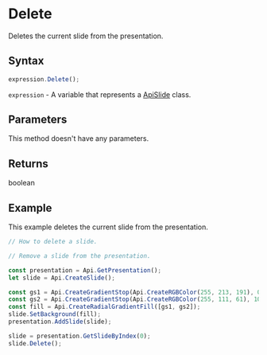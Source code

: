 # Delete

Deletes the current slide from the presentation.

## Syntax

```javascript
expression.Delete();
```

`expression` - A variable that represents a [ApiSlide](../ApiSlide.md) class.

## Parameters

This method doesn't have any parameters.

## Returns

boolean

## Example

This example deletes the current slide from the presentation.

```javascript editor-pptx
// How to delete a slide.

// Remove a slide from the presentation.

const presentation = Api.GetPresentation();
let slide = Api.CreateSlide();

const gs1 = Api.CreateGradientStop(Api.CreateRGBColor(255, 213, 191), 0);
const gs2 = Api.CreateGradientStop(Api.CreateRGBColor(255, 111, 61), 100000);
const fill = Api.CreateRadialGradientFill([gs1, gs2]);
slide.SetBackground(fill);
presentation.AddSlide(slide);

slide = presentation.GetSlideByIndex(0);
slide.Delete();

```
